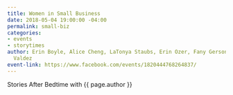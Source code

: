 ```yaml
---
title: Women in Small Business
date: 2018-05-04 19:00:00 -04:00
permalink: small-biz
categories:
- events
- storytimes
author: Erin Boyle, Alice Cheng, LaTonya Staubs, Erin Ozer, Fany Gerson, and Stephanie
  Valdez
event-link: https://www.facebook.com/events/1820444768264837/
---
```


Stories After Bedtime with {{ page.author }}
